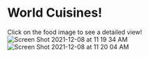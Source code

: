 # World Cuisines!
Click on the food image to see a detailed view!
![Screen Shot 2021-12-08 at 11 19 34 AM](https://user-images.githubusercontent.com/88349865/145248196-c716f64c-da18-4b3f-9709-cf580819efc5.png)
![Screen Shot 2021-12-08 at 11 20 04 AM](https://user-images.githubusercontent.com/88349865/145248211-ddd07482-0648-48a3-94b8-bb098b4e8368.png)
